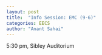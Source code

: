 ```yaml
---
layout: post
title:  "Info Session: EMC (9-6)"
categories: EECS
author: "Anant Sahai"
---
```

5:30 pm, Sibley Auditorium  
